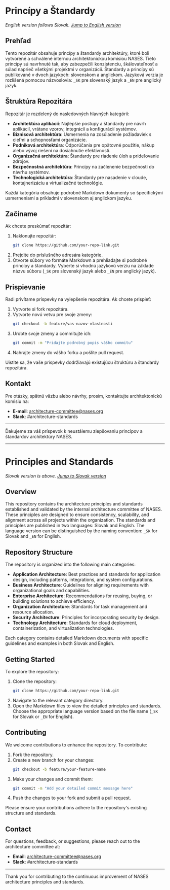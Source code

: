 # Princípy a Štandardy

*English version follows Slovak. [Jump to English version](#principles-and-standards)*

## Prehľad
Tento repozitár obsahuje princípy a štandardy architektúry, ktoré boli vytvorené a schválené internou architektonickou komisiou NASES. Tieto princípy sú navrhnuté tak, aby zabezpečili konzistenciu, škálovateľnosť a súlad naprieč všetkými projektmi v organizácii. Štandardy a princípy sú publikované v dvoch jazykoch: slovenskom a anglickom. Jazyková verzia je rozlíšená pomocou názvoslovia: `_SK` pre slovenský jazyk a `_EN` pre anglický jazyk.

## Štruktúra Repozitára
Repozitár je rozdelený do nasledovných hlavných kategórií:

- **Architektúra aplikácií**: Najlepšie postupy a štandardy pre návrh aplikácií, vrátane vzorov, integrácií a konfigurácií systémov.
- **Biznisová architektúra**: Usmernenia na zosúladenie požiadaviek s cieľmi a schopnosťami organizácie.
- **Podniková architektúra**: Odporúčania pre opätovné použitie, nákup alebo vývoj riešení na dosiahnutie efektívnosti.
- **Organizačná architektúra**: Štandardy pre riadenie úloh a prideľovanie zdrojov.
- **Bezpečnostná architektúra**: Princípy na začlenenie bezpečnosti do návrhu systémov.
- **Technologická architektúra**: Štandardy pre nasadenie v cloude, kontajnerizáciu a virtualizačné technológie.

Každá kategória obsahuje podrobné Markdown dokumenty so špecifickými usmerneniami a príkladmi v slovenskom aj anglickom jazyku.

## Začíname
Ak chcete preskúmať repozitár:

1. Naklonujte repozitár:
   ```bash
   git clone https://github.com/your-repo-link.git
   ```
2. Prejdite do príslušného adresára kategórie.
3. Otvorte súbory vo formáte Markdown a prehliadajte si podrobné princípy a štandardy. Vyberte si vhodnú jazykovú verziu na základe názvu súboru (`_SK` pre slovenský jazyk alebo `_EN` pre anglický jazyk).

## Prispievanie
Radi privítame príspevky na vylepšenie repozitára. Ak chcete prispieť:

1. Vytvorte si fork repozitára.
2. Vytvorte novú vetvu pre svoje zmeny:
   ```bash
   git checkout -b feature/vas-nazov-vlastnosti
   ```
3. Urobte svoje zmeny a commitujte ich:
   ```bash
   git commit -m "Pridajte podrobný popis vášho commitu"
   ```
4. Nahrajte zmeny do vášho forku a pošlite pull request.

Uistite sa, že vaše príspevky dodržiavajú existujúcu štruktúru a štandardy repozitára.

## Kontakt
Pre otázky, spätnú väzbu alebo návrhy, prosím, kontaktujte architektonickú komisiu na:

- **E-mail**: architecture-committee@nases.org
- **Slack**: #architecture-standards

---

Ďakujeme za váš príspevok k neustálemu zlepšovaniu princípov a štandardov architektúry NASES.

---

# Principles and Standards

*Slovak version is above. [Jump to Slovak version](#princípy-a-štandardy)*

## Overview
This repository contains the architecture principles and standards established and validated by the internal architecture committee of NASES. These principles are designed to ensure consistency, scalability, and alignment across all projects within the organization. The standards and principles are published in two languages: Slovak and English. The language version can be distinguished by the naming convention: `_SK` for Slovak and `_EN` for English.

## Repository Structure
The repository is organized into the following main categories:

- **Application Architecture**: Best practices and standards for application design, including patterns, integrations, and system configurations.
- **Business Architecture**: Guidelines for aligning requirements with organizational goals and capabilities.
- **Enterprise Architecture**: Recommendations for reusing, buying, or building solutions to achieve efficiency.
- **Organization Architecture**: Standards for task management and resource allocation.
- **Security Architecture**: Principles for incorporating security by design.
- **Technology Architecture**: Standards for cloud deployment, containerization, and virtualization technologies.

Each category contains detailed Markdown documents with specific guidelines and examples in both Slovak and English.

## Getting Started
To explore the repository:

1. Clone the repository:
   ```bash
   git clone https://github.com/your-repo-link.git
   ```
2. Navigate to the relevant category directory.
3. Open the Markdown files to view the detailed principles and standards. Choose the appropriate language version based on the file name (`_SK` for Slovak or `_EN` for English).

## Contributing
We welcome contributions to enhance the repository. To contribute:

1. Fork the repository.
2. Create a new branch for your changes:
   ```bash
   git checkout -b feature/your-feature-name
   ```
3. Make your changes and commit them:
   ```bash
   git commit -m "Add your detailed commit message here"
   ```
4. Push the changes to your fork and submit a pull request.

Please ensure your contributions adhere to the repository's existing structure and standards.

## Contact
For questions, feedback, or suggestions, please reach out to the architecture committee at:

- **Email**: architecture-committee@nases.org
- **Slack**: #architecture-standards

---

Thank you for contributing to the continuous improvement of NASES architecture principles and standards.
